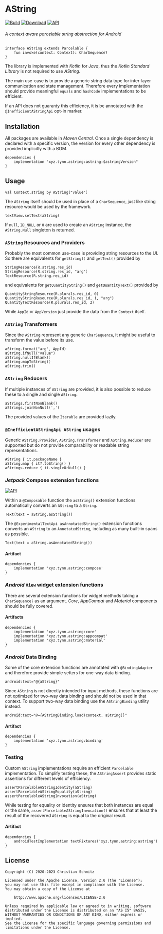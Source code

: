 # AString
[![Build][build-shield]][build]
[![Download][download-shield]][download]
[![API][api-shield]][api]
###### A context aware parcelable string abstraction for _Android_

    interface AString extends Parcelable {
        fun invoke(context: Context): CharSequence?
    }

The library is implemented with _Kotlin_ for _Java_, thus
the _Kotlin Standard Library_ is not required to use _AString_.

The main use-case is to provide a generic string data type for
inter-layer communication and state management. Therefore every
implementation should provide meaningful `equals` and `hashCode`
implementations to be efficient.

If an API does not guaranty this efficiency, it is be annotated with
the `@InefficientAStringApi` opt-in marker.

## Installation

All packages are available in _Maven Central_.
Once a single dependency is declared with a specific version,
the version for every other dependency is provided implicitly with a BOM.

    dependencies {
        implementation "xyz.tynn.astring:astring:$astringVersion"
    }

## Usage

    val Context.string by AString("value")

The `AString` itself should be used in place of a `CharSequence`,
just like string resource would be used by the framework.

    textView.setText(aString)

If `null`, `ID_NULL` or `0` are used to create an `AString` instance,
the `AString.Null` singleton is returned.

### `AString` Resources and Providers

Probably the most common use-case is providing string resources to the UI.
So there are equivalents for `getString()` and `getText()` provided by

    StringResource(R.string.res_id)
    StringResource(R.string.res_id, "arg")
    TextResource(R.string.res_id)

and equivalents for `getQuantityString()` and `getQuantityText()` provided by

    QuantityStringResource(R.plurals.res_id, 0)
    QuantityStringResource(R.plurals.res_id, 1, "arg")
    QuantityTextResource(R.plurals.res_id, 2)

While `AppId` or `AppVersion` just provide the data from the `Context` itself.

### `AString` Transformers

Since the `AString` represent any generic `CharSequence`, it might be useful
to transform the value before its use.

    aString.format("arg", AppId)
    aString.ifNull("value")
    aString.nullIfBlank()
    aString.mapToString()
    aString.trim()

### `AString` Reducers

If multiple instances of `AString` are provided, it is also possible to reduce
these to a single and single `AString`.

    aStrings.firstNonBlank()
    aStrings.joinNonNull(',')

The provided values of the `Iterable` are provided lazily.

### `@InefficientAStringApi AString` usages

Generic `AString.Provider`, `AString.Transformer` and `AString.Reducer` are
supported but do not provide comparability or readable string representations. 

    AString { it.packageName }
    aString.map { it?.toString() }
    aStrings.reduce { it.singleOrNull() }

### _Jetpack_ Compose extension functions
[![API][compose-shield]][compose]

Within a `@Composable` function the `asString()` extension functions
automatically converts an `AString` to a `String`.

    Text(text = aString.asString())

The `@ExperimentalTextApi asAnnotatedString()` extension functions converts
an `AString` to an `AnnotatedString`, including as many built-in spans as
possible.

    Text(text = aString.asAnnotatedString())

#### Artifact

    dependencies {
        implementation 'xyz.tynn.astring:compose'
    }

### _Android_ `View` widget extension functions

There are several extension functions for widget methods taking a
`CharSequence?` as an argument.
_Core_, _AppCompat_ and _Material_ components should be fully covered.

#### Artifacts

    dependencies {
        implementation 'xyz.tynn.astring:core'
        implementation 'xyz.tynn.astring:appcompat'
        implementation 'xyz.tynn.astring:material'
    }

### _Android_ Data Binding

Some of the core extension functions are annotated with `@BindingAdapter`
and therefore provide simple setters for one-way data binding.

    android:text="@{aString}"

Since `AString` is not directly intended for input methods, these functions
are not optimized for two-way data binding and should not be used in that context.
To support two-way data binding use the `AStringBinding` utility instead.

    android:text="@={AStringBinding.load(context, aString)}"

#### Artifact

    dependencies {
        implementation 'xyz.tynn.astring:binding'
    }

### Testing

Custom `AString` implementations require an efficient `Parcelable`
implementation. To simplify testing these, the `AStringAssert` provides
static assertions for different levels of efficiency.

    assertParcelableAStringIdentity(aString)
    assertParcelableAStringEquality(aString)
    assertParcelableAStringInvocation(aString)

While testing for equality or identity ensures that both instances are equal or
the same, `assertParcelableAStringInvocation()` ensures that at least the
result of the recovered `AString` is equal to the original result.

#### Artifact

    dependencies {
        androidTestImplementation textFixtures('xyz.tynn.astring:astring')
    }

## License

    Copyright (C) 2020-2023 Christian Schmitz

    Licensed under the Apache License, Version 2.0 (the "License");
    you may not use this file except in compliance with the License.
    You may obtain a copy of the License at

        http://www.apache.org/licenses/LICENSE-2.0

    Unless required by applicable law or agreed to in writing, software
    distributed under the License is distributed on an "AS IS" BASIS,
    WITHOUT WARRANTIES OR CONDITIONS OF ANY KIND, either express or implied.
    See the License for the specific language governing permissions and
    limitations under the License.

  [api]: https://asapi.gigalixirapp.com/xyz.tynn.astring/astring
  [api-shield]: https://img.shields.io/endpoint?url=https://asapi.gigalixirapp.com/xyz.tynn.astring/astring@json
  [build]: https://github.com/tynn-xyz/AString/actions
  [build-shield]: https://img.shields.io/github/actions/workflow/status/tynn-xyz/AString/build.yml
  [compose]: https://asapi.gigalixirapp.com/xyz.tynn.astring/compose
  [compose-shield]: https://img.shields.io/endpoint?url=https://asapi.gigalixirapp.com/xyz.tynn.astring/compose@json
  [download]: https://search.maven.org/search?q=xyz.tynn.astring
  [download-shield]: https://img.shields.io/maven-central/v/xyz.tynn.astring/core
